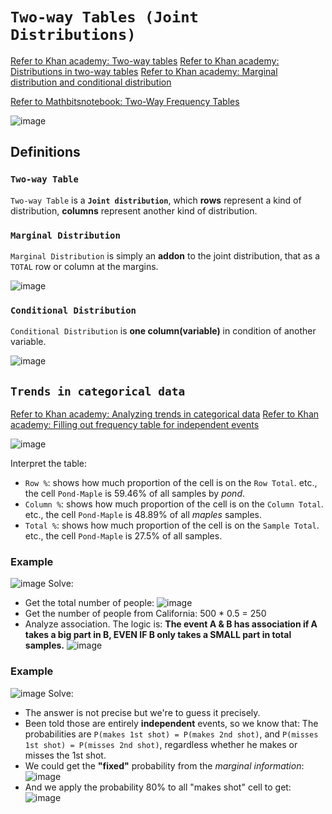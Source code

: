 # `Two-way Tables (Joint Distributions)`

[Refer to Khan academy: Two-way tables](https://www.khanacademy.org/math/ap-statistics/analyzing-categorical-ap/stats-two-way-tables/v/two-way-frequency-tables-and-venn-diagrams)
[Refer to Khan academy: Distributions in two-way tables](https://www.khanacademy.org/math/ap-statistics/analyzing-categorical-ap/distributions-two-way-tables/v/marginal-distribution-and-conditional-distribution)
[Refer to Khan academy: Marginal distribution and conditional distribution](https://www.khanacademy.org/math/ap-statistics/analyzing-categorical-ap/modal/v/marginal-distribution-and-conditional-distribution)

[Refer to Mathbitsnotebook: Two-Way Frequency Tables](https://mathbitsnotebook.com/Algebra1/StatisticsReg/ST2TwoWayTable.html)

![image](https://user-images.githubusercontent.com/14041622/45615961-99a41080-baa0-11e8-91f8-ffdff9d16657.png)


## Definitions

### `Two-way Table`
`Two-way Table` is a **`Joint distribution`**, which **rows** represent a kind of distribution, **columns** represent another kind of distribution.

### `Marginal Distribution`
`Marginal Distribution` is simply an **addon** to the joint distribution, that as a `TOTAL` row or column at the margins.

![image](https://user-images.githubusercontent.com/14041622/45615921-7b3e1500-baa0-11e8-9efe-70f8b7195460.png)


### `Conditional Distribution`
`Conditional Distribution` is **one column(variable)** in condition of another variable.


![image](https://user-images.githubusercontent.com/14041622/43597739-8947b5ac-96b5-11e8-85b5-f508db18e806.png)



## `Trends in categorical data`

[Refer to Khan academy: Analyzing trends in categorical data](https://www.khanacademy.org/math/statistics-probability/analyzing-categorical-data/two-way-tables-for-categorical-data/v/analyzing-trends-categorical-data)
[Refer to Khan academy: Filling out frequency table for independent events](https://www.khanacademy.org/math/statistics-probability/inference-categorical-data-chi-square-tests/chi-square-tests-for-homogeneity-and-association-independence/v/frequency-table-independent-events)

![image](https://user-images.githubusercontent.com/14041622/45997816-7a763600-c0d3-11e8-96d6-c3a26ce32eee.png)

Interpret the table:
- `Row %`: shows how much proportion of the cell is on the `Row Total`. etc., the cell `Pond-Maple` is 59.46% of all samples by _pond_.
- `Column %`: shows how much proportion of the cell is on the `Column Total`. etc., the cell `Pond-Maple` is 48.89% of all _maples_ samples.
- `Total %`: shows how much proportion of the cell is on the `Sample Total`. etc., the cell `Pond-Maple` is 27.5% of all samples.


### Example
![image](https://user-images.githubusercontent.com/14041622/45876703-f6b80300-bdcd-11e8-86ed-e37232a9085b.png)
Solve:
- Get the total number of people:
![image](https://user-images.githubusercontent.com/14041622/45876889-abeabb00-bdce-11e8-9038-f172c4c5b17c.png)
- Get the number of people from California: 500 * 0.5 = 250
- Analyze association. The logic is: **The event A & B has association if A takes a big part in B, EVEN IF B only takes a SMALL part in total samples.**
![image](https://user-images.githubusercontent.com/14041622/45877014-0b48cb00-bdcf-11e8-925e-03e10e242760.png)



### Example
![image](https://user-images.githubusercontent.com/14041622/45998183-9a5a2980-c0d4-11e8-9e1d-5c31e77926bc.png)
Solve:
- The answer is not precise but we're to guess it precisely.
- Been told those are entirely **independent** events, so we know that:
The probabilities are `P(makes 1st shot) = P(makes 2nd shot)`, and `P(misses 1st shot) = P(misses 2nd shot)`, regardless whether he makes or misses the 1st shot.
- We could get the **"fixed"** probability from the _marginal information_:
![image](https://user-images.githubusercontent.com/14041622/45998628-fec9b880-c0d5-11e8-8334-68e54f74cf5f.png)
- And we apply the probability 80% to all "makes shot" cell to get:
![image](https://user-images.githubusercontent.com/14041622/45998755-5cf69b80-c0d6-11e8-9f13-4c22e4ff2df1.png)
